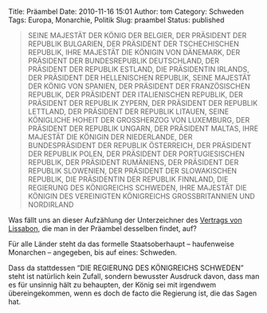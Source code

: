 Title: Präambel
Date: 2010-11-16 15:01
Author: tom
Category: Schweden
Tags: Europa, Monarchie, Politik
Slug: praambel
Status: published

> SEINE MAJESTÄT DER KÖNIG DER BELGIER, DER PRÄSIDENT DER REPUBLIK
> BULGARIEN, DER PRÄSIDENT DER TSCHECHISCHEN REPUBLIK, IHRE MAJESTÄT DIE
> KÖNIGIN VON DÄNEMARK, DER PRÄSIDENT DER BUNDESREPUBLIK DEUTSCHLAND,
> DER PRÄSIDENT DER REPUBLIK ESTLAND, DIE PRÄSIDENTIN IRLANDS, DER
> PRÄSIDENT DER HELLENISCHEN REPUBLIK, SEINE MAJESTÄT DER KÖNIG VON
> SPANIEN, DER PRÄSIDENT DER FRANZÖSISCHEN REPUBLIK, DER PRÄSIDENT DER
> ITALIENISCHEN REPUBLIK, DER PRÄSIDENT DER REPUBLIK ZYPERN, DER
> PRÄSIDENT DER REPUBLIK LETTLAND, DER PRÄSIDENT DER REPUBLIK LITAUEN,
> SEINE KÖNIGLICHE HOHEIT DER GROSSHERZOG VON LUXEMBURG, DER PRÄSIDENT
> DER REPUBLIK UNGARN, DER PRÄSIDENT MALTAS, IHRE MAJESTÄT DIE KÖNIGIN
> DER NIEDERLANDE, DER BUNDESPRÄSIDENT DER REPUBLIK ÖSTERREICH, DER
> PRÄSIDENT DER REPUBLIK POLEN, DER PRÄSIDENT DER PORTUGIESISCHEN
> REPUBLIK, DER PRÄSIDENT RUMÄNIENS, DER PRÄSIDENT DER REPUBLIK
> SLOWENIEN, DER PRÄSIDENT DER SLOWAKISCHEN REPUBLIK, DIE PRÄSIDENTIN
> DER REPUBLIK FINNLAND, DIE REGIERUNG DES KÖNIGREICHS SCHWEDEN, IHRE
> MAJESTÄT DIE KÖNIGIN DES VEREINIGTEN KÖNIGREICHS GROSSBRITANNIEN UND
> NORDIRLAND

Was fällt uns an dieser Aufzählung der Unterzeichner des [Vertrags von
Lissabon](http://de.wikipedia.org/wiki/Vertrag_von_Lissabon), die man in
der Präambel desselben findet, auf?

Für alle Länder steht da das formelle Staatsoberhaupt – haufenweise
Monarchen – angegeben, bis auf eines: Schweden.

Dass da stattdessen “DIE REGIERUNG DES KÖNIGREICHS SCHWEDEN” steht ist
natürlich kein Zufall, sondern bewusster Ausdruck davon, dass man es für
unsinnig hält zu behaupten, der König sei mit irgendwem übereingekommen,
wenn es doch de facto die Regierung ist, die das Sagen hat.

